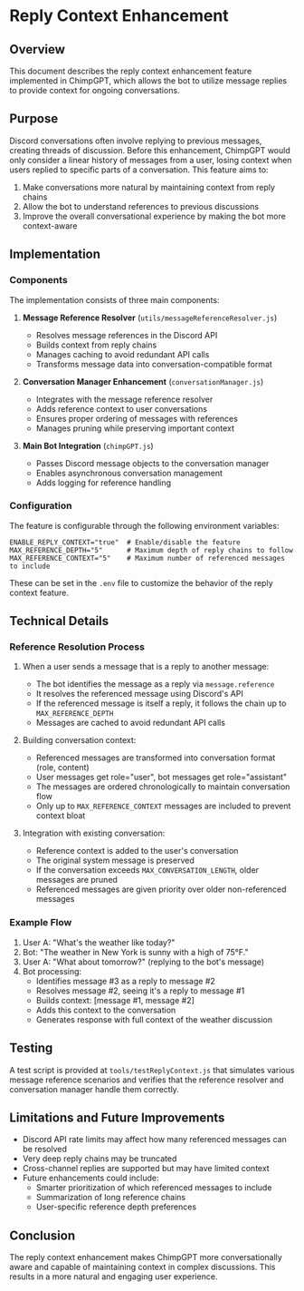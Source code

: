 # Reply Context Enhancement

## Overview

This document describes the reply context enhancement feature implemented in ChimpGPT, which allows the bot to utilize message replies to provide context for ongoing conversations.

## Purpose

Discord conversations often involve replying to previous messages, creating threads of discussion. Before this enhancement, ChimpGPT would only consider a linear history of messages from a user, losing context when users replied to specific parts of a conversation. This feature aims to:

1. Make conversations more natural by maintaining context from reply chains
2. Allow the bot to understand references to previous discussions
3. Improve the overall conversational experience by making the bot more context-aware

## Implementation

### Components

The implementation consists of three main components:

1. **Message Reference Resolver** (`utils/messageReferenceResolver.js`)
   - Resolves message references in the Discord API
   - Builds context from reply chains
   - Manages caching to avoid redundant API calls
   - Transforms message data into conversation-compatible format

2. **Conversation Manager Enhancement** (`conversationManager.js`)
   - Integrates with the message reference resolver
   - Adds reference context to user conversations
   - Ensures proper ordering of messages with references
   - Manages pruning while preserving important context

3. **Main Bot Integration** (`chimpGPT.js`)
   - Passes Discord message objects to the conversation manager
   - Enables asynchronous conversation management
   - Adds logging for reference handling

### Configuration

The feature is configurable through the following environment variables:

```
ENABLE_REPLY_CONTEXT="true"  # Enable/disable the feature
MAX_REFERENCE_DEPTH="5"      # Maximum depth of reply chains to follow
MAX_REFERENCE_CONTEXT="5"    # Maximum number of referenced messages to include
```

These can be set in the `.env` file to customize the behavior of the reply context feature.

## Technical Details

### Reference Resolution Process

1. When a user sends a message that is a reply to another message:
   - The bot identifies the message as a reply via `message.reference`
   - It resolves the referenced message using Discord's API
   - If the referenced message is itself a reply, it follows the chain up to `MAX_REFERENCE_DEPTH`
   - Messages are cached to avoid redundant API calls

2. Building conversation context:
   - Referenced messages are transformed into conversation format (role, content)
   - User messages get role="user", bot messages get role="assistant"
   - The messages are ordered chronologically to maintain conversation flow
   - Only up to `MAX_REFERENCE_CONTEXT` messages are included to prevent context bloat

3. Integration with existing conversation:
   - Reference context is added to the user's conversation
   - The original system message is preserved
   - If the conversation exceeds `MAX_CONVERSATION_LENGTH`, older messages are pruned
   - Referenced messages are given priority over older non-referenced messages

### Example Flow

1. User A: "What's the weather like today?"
2. Bot: "The weather in New York is sunny with a high of 75°F."
3. User A: "What about tomorrow?" (replying to the bot's message)
4. Bot processing:
   - Identifies message #3 as a reply to message #2
   - Resolves message #2, seeing it's a reply to message #1
   - Builds context: [message #1, message #2]
   - Adds this context to the conversation
   - Generates response with full context of the weather discussion

## Testing

A test script is provided at `tools/testReplyContext.js` that simulates various message reference scenarios and verifies that the reference resolver and conversation manager handle them correctly.

## Limitations and Future Improvements

- Discord API rate limits may affect how many referenced messages can be resolved
- Very deep reply chains may be truncated
- Cross-channel replies are supported but may have limited context
- Future enhancements could include:
  - Smarter prioritization of which referenced messages to include
  - Summarization of long reference chains
  - User-specific reference depth preferences

## Conclusion

The reply context enhancement makes ChimpGPT more conversationally aware and capable of maintaining context in complex discussions. This results in a more natural and engaging user experience.
